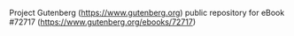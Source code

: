Project Gutenberg (https://www.gutenberg.org) public repository
for eBook #72717 (https://www.gutenberg.org/ebooks/72717)
